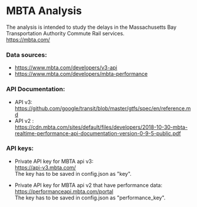 # MBTA Analysis

The analysis is intended to study the delays in the Massachusetts Bay Transportation Authority Commute Rail services. <br />
https://mbta.com/

### Data sources:

- https://www.mbta.com/developers/v3-api <br />
- https://www.mbta.com/developers/mbta-performance

### API Documentation:

- API v3: <br />
  https://github.com/google/transit/blob/master/gtfs/spec/en/reference.md
- API v2 : <br />
  https://cdn.mbta.com/sites/default/files/developers/2018-10-30-mbta-realtime-performance-api-documentation-version-0-9-5-public.pdf

### API keys:

- Private API key for MBTA api v3:<br />
  https://api-v3.mbta.com/ <br />
  The key has to be saved in config.json as "key".

- Private API key for MBTA api v2 that have performance data:<br />
  https://performanceapi.mbta.com/portal <br /> The key has to be saved in config.json as "performance_key".
